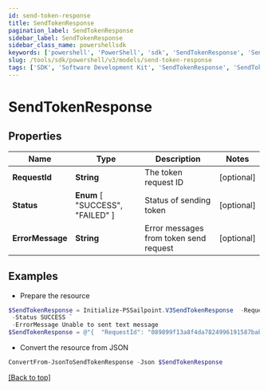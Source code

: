 ```yaml
---
id: send-token-response
title: SendTokenResponse
pagination_label: SendTokenResponse
sidebar_label: SendTokenResponse
sidebar_class_name: powershellsdk
keywords: ['powershell', 'PowerShell', 'sdk', 'SendTokenResponse', 'SendTokenResponse'] 
slug: /tools/sdk/powershell/v3/models/send-token-response
tags: ['SDK', 'Software Development Kit', 'SendTokenResponse', 'SendTokenResponse']
---
```



# SendTokenResponse

## Properties

Name | Type | Description | Notes
------------ | ------------- | ------------- | -------------
**RequestId** | **String** | The token request ID | [optional] 
**Status** |  **Enum** [  "SUCCESS",    "FAILED" ] | Status of sending token | [optional] 
**ErrorMessage** | **String** | Error messages from token send request | [optional] 

## Examples

- Prepare the resource
```powershell
$SendTokenResponse = Initialize-PSSailpoint.V3SendTokenResponse  -RequestId 089899f13a8f4da7824996191587bab9 `
 -Status SUCCESS `
 -ErrorMessage Unable to sent text message
$SendTokenResponse = @"{  "RequestId": "089899f13a8f4da7824996191587bab9", "Status": "SUCCESS", "ErrorMessage": "Unable to sent text message" }"@
```

- Convert the resource from JSON
```powershell
ConvertFrom-JsonToSendTokenResponse -Json $SendTokenResponse
```


[[Back to top]](#) 

